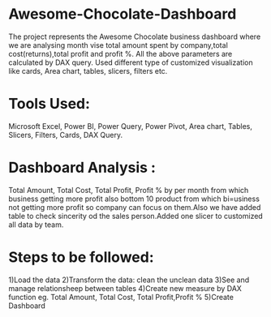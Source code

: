 # Awesome-Chocolate-Dashboard
The project represents the Awesome Chocolate business dashboard where we are analysing month vise total amount spent by company,total cost(returns),total profit and profit %. All the above parameters are calculated by DAX query. Used different type of customized visualization like cards, Area chart, tables, slicers, filters etc.

# Tools Used:
Microsoft Excel, Power BI, Power Query, Power Pivot, Area chart, Tables, Slicers, Filters, Cards, DAX Query.

# Dashboard Analysis :
Total Amount, Total Cost, Total Profit, Profit % by per month from which business getting more profit also bottom 10 product from which bi=usiness not getting more profit so company can focus on them.Also we have added table to check sincerity od the sales person.Added one slicer to customized all data by team.

# Steps to be followed:
1)Load the data
2)Transform the data: clean the unclean data
3)See and manage relationsheep between tables
4)Create new measure by DAX function eg. Total Amount, Total Cost, Total Profit,Profit %
5)Create Dashboard
